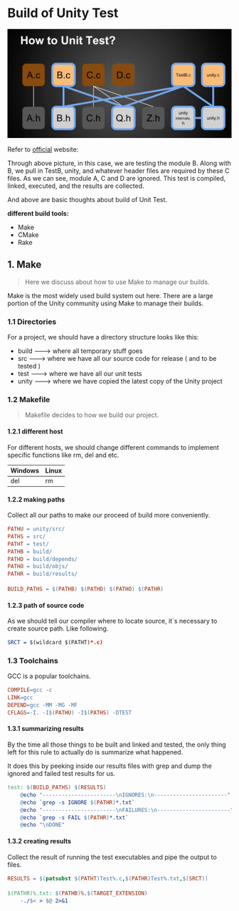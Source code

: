 # Build of Unity Test

<img src="img/image-20211012141220013.png" alt="image-20211012141220013" style="zoom:50%;" />

Refer to [official](https://www.throwtheswitch.org/build/build-unity) website:

Through above picture, in this case, we are testing the module B. Along with B, we pull in TestB, unity, and whatever header files are required by these C files. As we can see, module A, C and D are ignored. This test is compiled, linked, executed, and the results are collected.

And above are basic thoughts about build of Unit Test.

**different build tools:**

* Make
* CMake
* Rake

## 1. Make

> Here we discuss about how to use Make to manage our builds. 

Make is the most widely used build system out here. There are a large portion of the Unity community using Make to manage their builds.

### 1.1 Directories 

For a project, we should have a directory structure looks like this:

* build ---> where all temporary stuff goes
* src ---> where we have all our source code for release ( and to be tested )
* test ---> where we have all our unit tests
* unity ---> where we have copied the latest copy of the Unity project

### 1.2 Makefile

> Makefile decides to how we build our project.

#### 1.2.1 different host

For different hosts, we should change different commands to implement specific functions like rm, del and etc.

| Windows | Linux |
| ------- | ----- |
| del     | rm    |

#### 1.2.2 making paths

Collect all our paths to make our proceed of build more conveniently. 

```makefile
PATHU = unity/src/
PATHS = src/
PATHT = test/
PATHB = build/
PATHD = build/depends/
PATHO = build/objs/
PATHR = build/results/

BUILD_PATHS = $(PATHB) $(PATHD) $(PATHO) $(PATHR)
```

#### 1.2.3 path of source code

As we should tell our compiler where to locate source, it`s necessary to create source path. Like following.

```cmake
SRCT = $(wildcard $(PATHT)*.c)
```

### 1.3 Toolchains

GCC is a popular toolchains.

```makefile
COMPILE=gcc -c
LINK=gcc
DEPEND=gcc -MM -MG -MF
CFLAGS=-I. -I$(PATHU) -I$(PATHS) -DTEST
```

#### 1.3.1 summarizing results

By the time all those things to be built and linked and tested, the only thing left for this rule to actually do is summarize what happened.

It does this by peeking inside our results files with grep and dump the ignored and failed test results for us.

```makefile
test: $(BUILD_PATHS) $(RESULTS)
    @echo "-----------------------\nIGNORES:\n-----------------------"
    @echo `grep -s IGNORE $(PATHR)*.txt`
    @echo "-----------------------\nFAILURES:\n-----------------------"
    @echo `grep -s FAIL $(PATHR)*.txt`
    @echo "\nDONE"
```

#### 1.3.2 creating results

Collect the result of running the test executables and pipe the output to files.

```makefile
RESULTS = $(patsubst $(PATHT)Test%.c,$(PATHR)Test%.txt,$(SRCT))

$(PATHR)%.txt: $(PATHB)%.$(TARGET_EXTENSION)
    -./$< > $@ 2>&1
```

